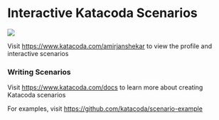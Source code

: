 # Interactive Katacoda Scenarios

[![](http://shields.katacoda.com/katacoda/amirjanshekar/count.svg)](https://www.katacoda.com/amirjanshekar "Get your profile on Katacoda.com")

Visit https://www.katacoda.com/amirjanshekar to view the profile and interactive scenarios

### Writing Scenarios
Visit https://www.katacoda.com/docs to learn more about creating Katacoda scenarios

For examples, visit https://github.com/katacoda/scenario-example
